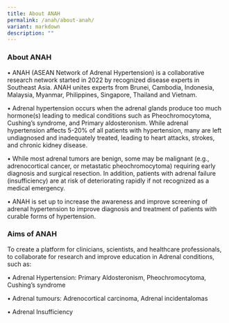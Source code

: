 ```yaml
---
title: About ANAH
permalink: /anah/about-anah/
variant: markdown
description: ""
---
```

### About ANAH

•	ANAH (ASEAN Network of Adrenal Hypertension) is a collaborative research network started in 2022 by recognized disease experts in Southeast Asia. ANAH unites experts from Brunei, Cambodia, Indonesia, Malaysia, Myanmar, Philippines, Singapore, Thailand and Vietnam. 

•	Adrenal hypertension occurs when the adrenal glands produce too much hormone(s) leading to medical conditions such as Pheochromocytoma, Cushing’s syndrome, and Primary aldosteronism. While adrenal hypertension affects 5-20% of all patients with hypertension, many are left undiagnosed and inadequately treated, leading to heart attacks, strokes, and chronic kidney disease.

•	While most adrenal tumors are benign, some may be malignant (e.g., adrenocortical cancer, or metastatic pheochromocytoma) requiring early diagnosis and surgical resection. In addition, patients with adrenal failure (insufficiency) are at risk of deteriorating rapidly if not recognized as a medical emergency. 

•	ANAH is set up to increase the awareness and improve screening of adrenal hypertension to improve diagnosis and treatment of patients with curable forms of hypertension. 

### Aims of ANAH

To create a platform for clinicians, scientists, and healthcare professionals, to collaborate for research and improve education in Adrenal conditions, such as:

•	Adrenal Hypertension: Primary Aldosteronism, Pheochromocytoma, Cushing’s syndrome

•	Adrenal tumours: Adrenocortical carcinoma, Adrenal incidentalomas

•	Adrenal Insufficiency
